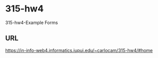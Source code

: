 # 315-hw4

315-hw4-Example Forms

## URL

https://in-info-web4.informatics.iupui.edu/~carlocam/315-hw4/#home
